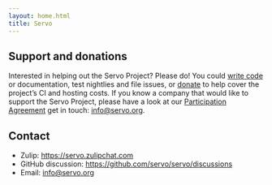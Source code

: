 ```yaml
---
layout: home.html
title: Servo
---
```


## Support and donations

Interested in helping out the Servo Project? Please do! You could [write code](https://github.com/servo/servo/)
or documentation, test nightlies and file issues, or [donate](https://crowdfunding.lfx.linuxfoundation.org/projects/servo)
to help cover the project’s CI and hosting costs. If you know a company that would like to
support the Servo Project, please have a look at our [Participation Agreement](governance/participation-agreement.pdf)
get in touch: <a href="mailto:info@servo.org">info@servo.org</a>.

## Contact

* Zulip: <https://servo.zulipchat.com>
* GitHub discussion: <https://github.com/servo/servo/discussions>
* Email: <info@servo.org>

